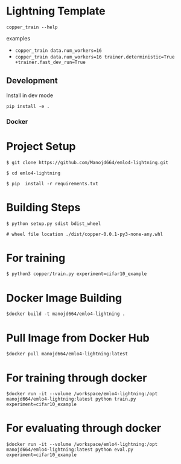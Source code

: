 # Lightning Template

```
copper_train --help
```

examples

- `copper_train data.num_workers=16`
- `copper_train data.num_workers=16 trainer.deterministic=True +trainer.fast_dev_run=True`

## Development

Install in dev mode

```
pip install -e .
```

### Docker

# Project Setup
    $ git clone https://github.com/Manojd664/emlo4-lightning.git

    $ cd emlo4-lightning

    $ pip  install -r requirements.txt

# Building Steps

    $ python setup.py sdist bdist_wheel
    
    # wheel file location ./dist/copper-0.0.1-py3-none-any.whl

# For training

    $ python3 copper/train.py experiment=cifar10_example

# Docker Image Building
    $docker build -t manojd664/emlo4-lightning .
# Pull Image from Docker Hub
    $docker pull manojd664/emlo4-lightning:latest

# For training through docker
    $docker run -it --volume /workspace/emlo4-lightning:/opt manojd664/emlo4-lightning:latest python train.py experiment=cifar10_example


# For evaluating through docker
    $docker run -it --volume /workspace/emlo4-lightning:/opt manojd664/emlo4-lightning:latest python eval.py experiment=cifar10_example
